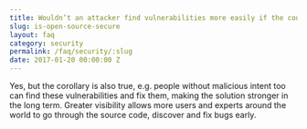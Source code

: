 ```yaml
---
title: Wouldn’t an attacker find vulnerabilities more easily if the code is available to everyone?
slug: is-open-source-secure
layout: faq
category: security
permalink: /faq/security/:slug
date: 2017-01-20 00:00:00 Z
---
```

Yes, but the corollary is also true, e.g. people without malicious intent too can find these 
vulnerabilities and fix them, making the solution stronger in the long term. Greater visibility 
allows more users and experts around the world to go through the source code, discover and fix bugs early.
